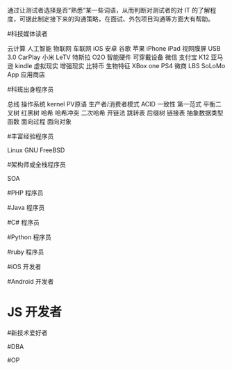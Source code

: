 通过让测试者选择是否“熟悉”某一些词语，从而判断对测试者的对 IT 的了解程度，可据此制定接下来的沟通策略，在面试、外包项目沟通等方面大有帮助。


#科技媒体读者

云计算
人工智能
物联网
车联网
iOS
安卓
谷歌
苹果
iPhone
iPad
视网膜屏
USB 3.0
CarPlay
小米
LeTV
特斯拉
O2O
智能硬件
可穿戴设备
微信
支付宝
K12
亚马逊
kindle
虚拟现实
增强现实
比特币
生物特征
XBox one
PS4
微商
LBS
SoLoMo
App
应用商店

#科班出身程序员

总线
操作系统
kernel
PV原语
生产者/消费者模式
ACID
一致性
第一范式
平衡二叉树
红黑树
哈希
哈希冲突
二次哈希
开链法
跳转表
后缀树
链接表
抽象数据类型
函数
面向过程
面向对象




#丰富经验程序员

Linux
GNU
FreeBSD


#架构师或全栈程序员

SOA


#PHP 程序员


#Java 程序员


#C# 程序员


#Python 程序员


#ruby 程序员


#iOS 开发者


#Android 开发者

# JS 开发者


#新技术爱好者



#DBA


#OP


